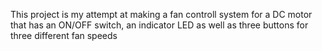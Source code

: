 This project is my attempt at making a fan controll system for a DC motor that 
has an ON/OFF switch, an indicator LED as well as three buttons for three different fan speeds
